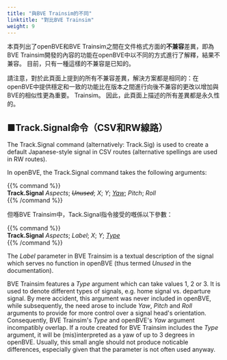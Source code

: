 ```yaml
---
title: "與BVE Trainsim的不同"
linktitle: "對比BVE Trainsim"
weight: 9
---
```


本頁列出了openBVE和BVE Trainsim之間在文件格式方面的**不兼容**差異，即為BVE Trainsim開發的內容的功能在openBVE中以不同的方式進行了解釋，結果不兼容。 目前，只有一種這樣的不兼容是已知的。

請注意，對於此頁面上提到的所有不兼容差異，解決方案都是相同的：在openBVE中提供穩定和一致的功能比在版本之間進行向後不兼容的更改以增加與BVE的相似性更為重要。 Trainsim。 因此，此頁面上描述的所有差異都是永久性的。

## ■Track.Signal命令（CSV和RW線路）

The Track.Signal command (alternatively: Track.Sig) is used to create a default Japanese-style signal in CSV routes (alternative spellings are used in RW routes).

In openBVE, the Track.Signal command takes the following arguments:

{{% command %}}  
**Track.Signal** *Aspects*; *~~Unused~~*; *X*; *Y*; <u>*Yaw*</u>; *Pitch*; *Roll*  
{{% /command %}}

但喺BVE Trainsim中，Tack.Signal指令接受的嘅係以下參數：

{{% command %}}  
**Track.Signal** *Aspects*; *Label*; *X*; *Y*; <u>*Type*</u>  
{{% /command %}}

The *Label* parameter in BVE Trainsim is a textual description of the signal which serves no function in openBVE (thus termed *Unused* in the documentation).

BVE Trainsim features a *Type* argument which can take values 1, 2 or 3. It is used to denote different types of signals, e.g. home signal vs. departure signal. By mere accident, this argument was never included in openBVE, while subsequently, the need arose to include *Yaw*, *Pitch* and *Roll* arguments to provide for more control over a signal head's orientation. Consequently, BVE Trainsim's *Type* and openBVE's *Yaw* argument incompatibly overlap. If a route created for BVE Trainsim includes the *Type* argument, it will be (mis)interpreted as a yaw of up to 3 degrees in openBVE. Usually, this small angle should not produce noticable differences, especially given that the parameter is not often used anyway.
